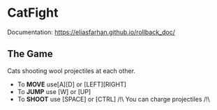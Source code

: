 # CatFight

Documentation: https://eliasfarhan.github.io/rollback_doc/ 

## The Game
Cats shooting wool projectiles at each other.
- To **MOVE** use[A][D] or [LEFT][RIGHT]
- To **JUMP** use [W] or [UP]
- To **SHOOT** use [SPACE] or [CTRL]
/!\ You can charge projectiles /!\
